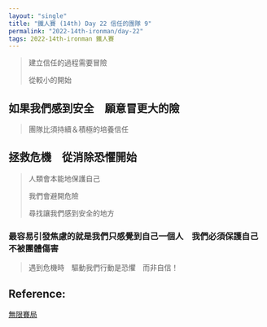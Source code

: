 ```yaml
---
layout: "single"
title: "鐵人賽 (14th) Day 22 信任的團隊 9"
permalink: "2022-14th-ironman/day-22"
tags: 2022-14th-ironman 鐵人賽
---
```


> 建立信任的過程需要冒險
>
> 從較小的開始

## 如果我們感到安全　願意冒更大的險

> 團隊比須持續＆積極的培養信任

## 拯救危機　從消除恐懼開始

> 人類會本能地保護自己　
>
> 我們會避開危險
>
> 尋找讓我們感到安全的地方

### 最容易引發焦慮的就是我們只感覺到自己一個人　我們必須保護自己不被團體傷害

> 遇到危機時　驅動我們行動是恐懼　而非自信！



## Reference:

[無限賽局](https://www.books.com.tw/products/0010879567?sloc=main)  
